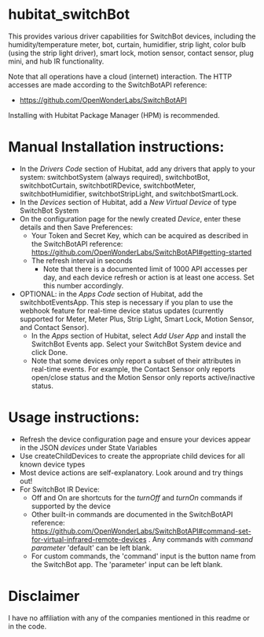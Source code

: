 # hubitat_switchBot

This provides various driver capabilities for SwitchBot devices, including the humidity/temperature meter, bot, curtain, humidifier, strip light, color bulb (using the strip light driver), smart lock, motion sensor, contact sensor, plug mini, and hub IR functionality.  

Note that all operations have a cloud (internet) interaction.  The HTTP accesses are made according to the SwitchBotAPI reference:
* https://github.com/OpenWonderLabs/SwitchBotAPI

Installing with Hubitat Package Manager (HPM) is recommended.

# Manual Installation instructions:

* In the *Drivers Code* section of Hubitat, add any drivers that apply to your system: switchbotSystem (always required), switchbotBot, switchbotCurtain, switchbotIRDevice, switchbotMeter, switchbotHumidifier, switchbotStripLight, and switchbotSmartLock.
* In the *Devices* section of Hubitat, add a *New Virtual Device* of type SwitchBot System
* On the configuration page for the newly created *Device*, enter these details and then Save Preferences:
    * Your Token and Secret Key, which can be acquired as described in the SwitchBotAPI reference: https://github.com/OpenWonderLabs/SwitchBotAPI#getting-started
    * The refresh interval in seconds
        * Note that there is a documented limit of 1000 API accesses per day, and each device refresh or action is at least one access.  Set this number accordingly.
* OPTIONAL: in the *Apps Code* section of Hubitat, add the switchbotEventsApp.  This step is necessary if you plan to use the webhook feature for real-time device status updates (currently supported for Meter, Meter Plus, Strip Light, Smart Lock, Motion Sensor, and Contact Sensor).
    * In the *Apps* section of Hubitat, select *Add User App* and install the SwitchBot Events app.  Select your SwitchBot System device and click Done.
    * Note that some devices only report a subset of their attributes in real-time events.  For example, the Contact Sensor only reports open/close status and the Motion Sensor only reports active/inactive status.

# Usage instructions:

* Refresh the device configuration page and ensure your devices appear in the JSON *devices* under State Variables
* Use createChildDevices to create the appropriate child devices for all known device types
* Most device actions are self-explanatory.  Look around and try things out!
* For SwitchBot IR Device:
    * Off and On are shortcuts for the *turnOff* and *turnOn* commands if supported by the device
    * Other built-in commands are documented in the SwitchBotAPI reference:  https://github.com/OpenWonderLabs/SwitchBotAPI#command-set-for-virtual-infrared-remote-devices .  Any commands with *command parameter* 'default' can be left blank.
    * For custom commands, the 'command' input is the button name from the SwitchBot app.  The 'parameter' input can be left blank.

# Disclaimer

I have no affiliation with any of the companies mentioned in this readme or in the code.
